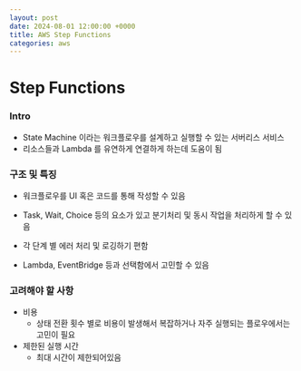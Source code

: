 ```yaml
---
layout: post
date: 2024-08-01 12:00:00 +0000
title: AWS Step Functions
categories: aws
---
```

# Step Functions

### Intro
- State Machine 이라는 워크플로우를 설계하고 실행할 수 있는 서버리스 서비스
- 리소스들과 Lambda 를 유연하게 연결하게 하는데 도움이 됨

### 구조 및 특징
- 워크플로우를 UI 혹은 코드를 통해 작성할 수 있음

	

- Task, Wait, Choice 등의 요소가 있고 분기처리 및 동시 작업을 처리하게 할 수 있음
- 각 단계 별 에러 처리 및 로깅하기 편함
- Lambda, EventBridge 등과 선택함에서 고민할 수 있음

### 고려해야 할 사항
- 비용
	- 상태 전환 횟수 별로 비용이 발생해서 복잡하거나 자주 실행되는 플로우에서는 고민이 필요
- 제한된 실행 시간
	- 최대 시간이 제한되어있음